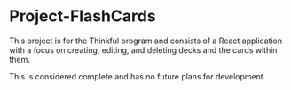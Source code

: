 # Project-FlashCards
This project is for the Thinkful program and consists of a React application with a focus on creating, editing, and deleting decks and the cards within them.

This is considered complete and has no future plans for development.
